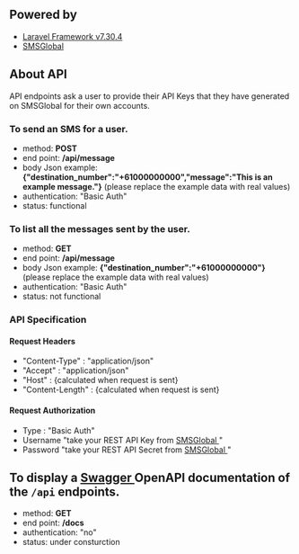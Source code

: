 ## Powered by  

- <a href="https://laravel.com" target="_blank"> Laravel Framework v7.30.4 </a>
- <a href="https://smsglobal.com" target="_blank"> SMSGlobal </a>

## About API

API endpoints ask a user to provide their API Keys that they have generated on SMSGlobal for their own accounts.

### To send an SMS for a user.
- method: **POST**
- end point: **/api/message**
- body Json example: **{"destination_number":"+61000000000","message":"This is an example message."}** (please replace the example data with real values)
- authentication: "Basic Auth"
- status: functional

### To list all the messages sent by the user.
- method: **GET**
- end point: **/api/message**
- body Json example: **{"destination_number":"+61000000000"}** (please replace the example data with real values)
- authentication: "Basic Auth"
- status: not functional

### API Specification

#### Request Headers
- "Content-Type" : "application/json"
- "Accept" : "application/json"
- "Host" : {calculated when request is sent}
- "Content-Length" : {calculated when request is sent}

#### Request Authorization
- Type : "Basic Auth"
- Username "take your REST API Key from <a href="https://smsglobal.com" target="_blank"> SMSGlobal </a>"
- Password "take your REST API Secret from <a href="https://smsglobal.com" target="_blank"> SMSGlobal </a>"

## To display a <a href="https://swagger.io/" target="_blank"> Swagger </a> OpenAPI documentation of the `/api` endpoints. 
- method: **GET**
- end point: **/docs**
- authentication: "no"
- status: under consturction
